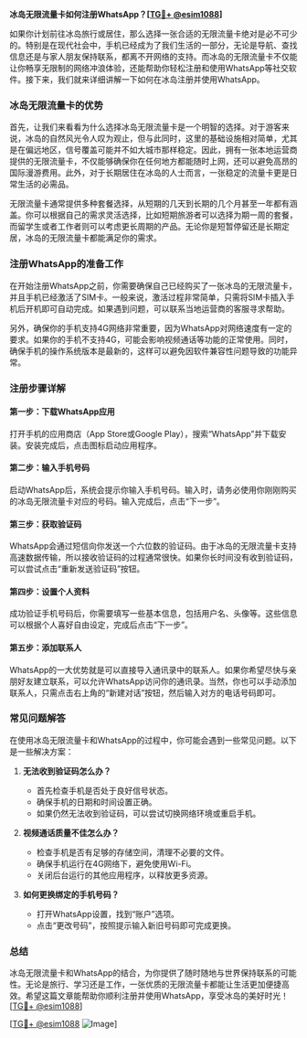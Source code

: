 **冰岛无限流量卡如何注册WhatsApp？[[TG💪+ @esim1088](https://t.me/s/esim1088)]**

如果你计划前往冰岛旅行或居住，那么选择一张合适的无限流量卡绝对是必不可少的。特别是在现代社会中，手机已经成为了我们生活的一部分，无论是导航、查找信息还是与家人朋友保持联系，都离不开网络的支持。而冰岛的无限流量卡不仅能让你畅享无限制的网络冲浪体验，还能帮助你轻松注册和使用WhatsApp等社交软件。接下来，我们就来详细讲解一下如何在冰岛注册并使用WhatsApp。

### 冰岛无限流量卡的优势

首先，让我们来看看为什么选择冰岛无限流量卡是一个明智的选择。对于游客来说，冰岛的自然风光令人叹为观止，但与此同时，这里的基础设施相对简单，尤其是在偏远地区，信号覆盖可能并不如大城市那样稳定。因此，拥有一张本地运营商提供的无限流量卡，不仅能够确保你在任何地方都能随时上网，还可以避免高昂的国际漫游费用。此外，对于长期居住在冰岛的人士而言，一张稳定的流量卡更是日常生活的必需品。

无限流量卡通常提供多种套餐选择，从短期的几天到长期的几个月甚至一年都有涵盖。你可以根据自己的需求灵活选择，比如短期旅游者可以选择为期一周的套餐，而留学生或者工作者则可以考虑更长周期的产品。无论你是短暂停留还是长期定居，冰岛的无限流量卡都能满足你的需求。

### 注册WhatsApp的准备工作

在开始注册WhatsApp之前，你需要确保自己已经购买了一张冰岛的无限流量卡，并且手机已经激活了SIM卡。一般来说，激活过程非常简单，只需将SIM卡插入手机后开机即可自动完成。如果遇到问题，可以联系当地运营商的客服寻求帮助。

另外，确保你的手机支持4G网络非常重要，因为WhatsApp对网络速度有一定的要求。如果你的手机不支持4G，可能会影响视频通话等功能的正常使用。同时，确保手机的操作系统版本是最新的，这样可以避免因软件兼容性问题导致的功能异常。

### 注册步骤详解

#### 第一步：下载WhatsApp应用
打开手机的应用商店（App Store或Google Play），搜索“WhatsApp”并下载安装。安装完成后，点击图标启动应用程序。

#### 第二步：输入手机号码
启动WhatsApp后，系统会提示你输入手机号码。输入时，请务必使用你刚刚购买的冰岛无限流量卡对应的号码。输入完成后，点击“下一步”。

#### 第三步：获取验证码
WhatsApp会通过短信向你发送一个六位数的验证码。由于冰岛的无限流量卡支持高速数据传输，所以接收验证码的过程通常很快。如果你长时间没有收到验证码，可以尝试点击“重新发送验证码”按钮。

#### 第四步：设置个人资料
成功验证手机号码后，你需要填写一些基本信息，包括用户名、头像等。这些信息可以根据个人喜好自由设定，完成后点击“下一步”。

#### 第五步：添加联系人
WhatsApp的一大优势就是可以直接导入通讯录中的联系人。如果你希望尽快与亲朋好友建立联系，可以允许WhatsApp访问你的通讯录。当然，你也可以手动添加联系人，只需点击右上角的“新建对话”按钮，然后输入对方的电话号码即可。

### 常见问题解答

在使用冰岛无限流量卡和WhatsApp的过程中，你可能会遇到一些常见问题。以下是一些解决方案：

1. **无法收到验证码怎么办？**
   - 首先检查手机是否处于良好信号状态。
   - 确保手机的日期和时间设置正确。
   - 如果仍然无法收到验证码，可以尝试切换网络环境或重启手机。

2. **视频通话质量不佳怎么办？**
   - 检查手机是否有足够的存储空间，清理不必要的文件。
   - 确保手机运行在4G网络下，避免使用Wi-Fi。
   - 关闭后台运行的其他应用程序，以释放更多资源。

3. **如何更换绑定的手机号码？**
   - 打开WhatsApp设置，找到“账户”选项。
   - 点击“更改号码”，按照提示输入新旧号码即可完成更换。

### 总结

冰岛无限流量卡和WhatsApp的结合，为你提供了随时随地与世界保持联系的可能性。无论是旅行、学习还是工作，一张优质的无限流量卡都能让生活更加便捷高效。希望这篇文章能帮助你顺利注册并使用WhatsApp，享受冰岛的美好时光！[[TG💪+ @esim1088](https://t.me/s/esim1088)]

[[TG💪+ @esim1088](https://t.me/s/esim1088) ![Image](https://i.postimg.cc/4NQfJmqS/Snipaste-2025-05-13-00-14-12.png)]